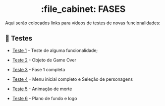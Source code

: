 <h1 align="center">:file_cabinet: FASES</h1>

Aqui serão colocados links para vídeos de testes de novas funcionalidades:

## :rocket: Testes
* [Teste 1](https://youtu.be/sU9ALkFKjEA) - Teste de alguma funcionalidade;

* [Teste 2](https://youtu.be/OZzN1vER-mw) - Objeto de Game Over

* [Teste 3](https://youtu.be/dH_ZZX7bb4o) - Fase 1 completa

* [Teste 4](https://youtu.be/if0CnrQibMg) - Menu inicial completo e Seleção de personagens

* [Teste 5](https://www.youtube.com/watch?v=v3FlMpZn54A) - Animação de morte

* [Teste 6](https://youtu.be/IbgnECruT9I) - Plano de fundo e logo
